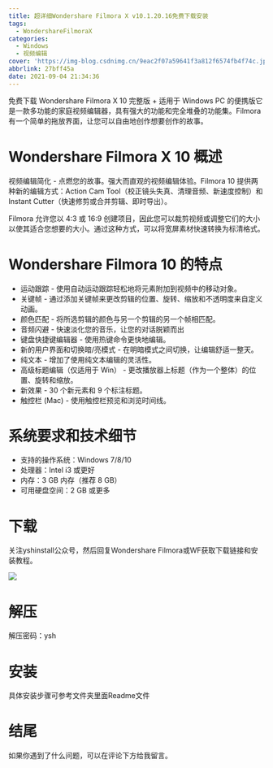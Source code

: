 ```yaml
---
title: 超详细Wondershare Filmora X v10.1.20.16免费下载安装
tags:
  - WondershareFilmoraX
categories:
  - Windows
  - 视频编辑
cover: 'https://img-blog.csdnimg.cn/9eac2f07a59641f3a812f6574fb4f74c.jpg'
abbrlink: 27bff45a
date: 2021-09-04 21:34:36
---
```


免费下载 Wondershare Filmora X 10 完整版 + 适用于 Windows PC 的便携版它是一款多功能的家庭视频编辑器，具有强大的功能和完全堆叠的功能集。Filmora 有一个简单的拖放界面，让您可以自由地创作想要创作的故事。

# Wondershare Filmora X 10 概述
视频编辑简化 - 点燃您的故事。强大而直观的视频编辑体验。Filmora 10 提供两种新的编辑方式：Action Cam Tool（校正镜头失真、清理音频、新速度控制）和 Instant Cutter（快速修剪或合并剪辑、即时导出）。

Filmora 允许您以 4:3 或 16:9 创建项目，因此您可以裁剪视频或调整它们的大小以使其适合您想要的大小。通过这种方式，可以将宽屏素材快速转换为标清格式。

# Wondershare Filmora 10 的特点
- 运动跟踪 - 使用自动运动跟踪轻松地将元素附加到视频中的移动对象。
- 关键帧 - 通过添加关键帧来更改剪辑的位置、旋转、缩放和不透明度来自定义动画。
- 颜色匹配 - 将所选剪辑的颜色与另一个剪辑的另一个帧相匹配。
- 音频闪避 - 快速淡化您的音乐，让您的对话脱颖而出
- 键盘快捷键编辑器 - 使用热键命令更快地编辑。
- 新的用户界面和切换暗/亮模式 - 在明暗模式之间切换，让编辑舒适一整天。
- 纯文本 - 增加了使用纯文本编辑的灵活性。
- 高级标题编辑（仅适用于 Win） - 更改播放器上标题（作为一个整体）的位置、旋转和缩放。
- 新效果 - 30 个新元素和 9 个标注标题。
- 触控栏 (Mac) - 使用触控栏预览和浏览时间线。

# 系统要求和技术细节
- 支持的操作系统：Windows 7/8/10
- 处理器：Intel i3 或更好
- 内存：3 GB 内存（推荐 8 GB）
- 可用硬盘空间：2 GB 或更多

# 下载
关注yshinstall公众号，然后回复Wondershare Filmora或WF获取下载链接和安装教程。

![](https://img-blog.csdnimg.cn/f824f9d6c4ca40549a3d02de1938c17c.jpg#pic_center)

# 解压
解压密码：ysh

# 安装
具体安装步骤可参考文件夹里面Readme文件

# 结尾
如果你遇到了什么问题，可以在评论下方给我留言。









